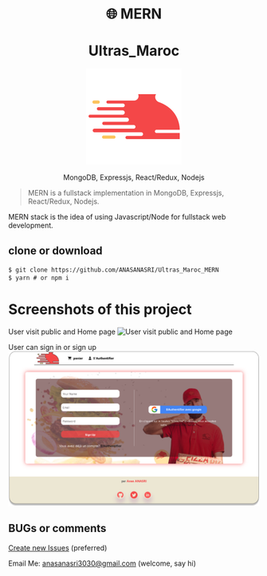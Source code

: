 <h1 align="center">
🌐 MERN
</h1>
<h1 align="center">
Ultras_Maroc 
</h1>
<p align="center">
 <img src="https://github.com/ANASANASRI/Casa_Delivery_MERN/blob/master/client/public/logo192.png" />
</p>
<p align="center">
MongoDB, Expressjs, React/Redux, Nodejs
</p>


> MERN is a fullstack implementation in MongoDB, Expressjs, React/Redux, Nodejs.

MERN stack is the idea of using Javascript/Node for fullstack web development.

## clone or download
```terminal
$ git clone https://github.com/ANASANASRI/Ultras_Maroc_MERN
$ yarn # or npm i
```

# Screenshots of this project

User visit public and Home page
![User visit public and Home page](https://github.com/ANASANASRI/Casa_Delivery_MERN/blob/master/screenshot-casa-delivery/Image1.png)

User can sign in or sign up
![User can sign in or sign up](https://github.com/ANASANASRI/Casa_Delivery_MERN/blob/master/screenshot-casa-delivery/Frame8.png)

## BUGs or comments

[Create new Issues](https://github.com/ANASANASRI/Ultras_Maroc_MERN/issues) (preferred)

Email Me: anasanasri3030@gmail.com (welcome, say hi)
